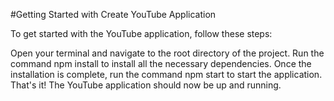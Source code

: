 #Getting Started with Create YouTube Application

To get started with the YouTube application, follow these steps:

Open your terminal and navigate to the root directory of the project.
Run the command npm install to install all the necessary dependencies.
Once the installation is complete, run the command npm start to start the application.
That's it! The YouTube application should now be up and running.
